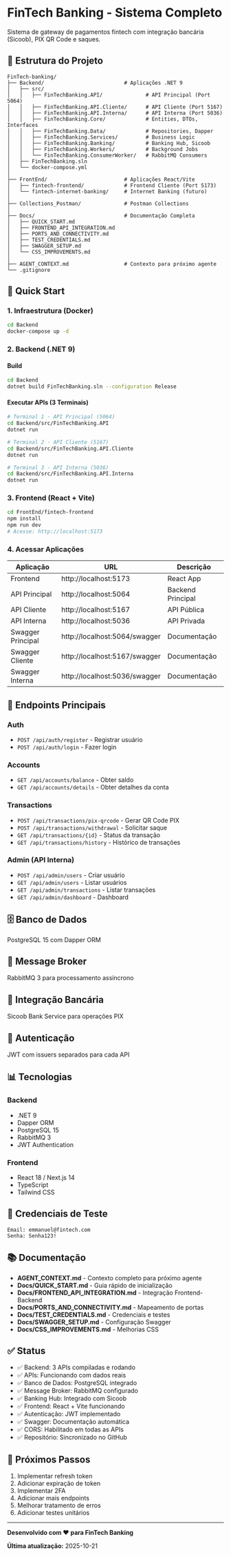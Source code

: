 # FinTech Banking - Sistema Completo

Sistema de gateway de pagamentos fintech com integração bancária (Sicoob), PIX QR Code e saques.

## 📁 Estrutura do Projeto

```
FinTech-banking/
├── Backend/                          # Aplicações .NET 9
│   ├── src/
│   │   ├── FinTechBanking.API/              # API Principal (Port 5064)
│   │   ├── FinTechBanking.API.Cliente/      # API Cliente (Port 5167)
│   │   ├── FinTechBanking.API.Interna/      # API Interna (Port 5036)
│   │   ├── FinTechBanking.Core/             # Entities, DTOs, Interfaces
│   │   ├── FinTechBanking.Data/             # Repositories, Dapper
│   │   ├── FinTechBanking.Services/         # Business Logic
│   │   ├── FinTechBanking.Banking/          # Banking Hub, Sicoob
│   │   ├── FinTechBanking.Workers/          # Background Jobs
│   │   └── FinTechBanking.ConsumerWorker/   # RabbitMQ Consumers
│   ├── FinTechBanking.sln
│   └── docker-compose.yml
│
├── FrontEnd/                         # Aplicações React/Vite
│   ├── fintech-frontend/             # Frontend Cliente (Port 5173)
│   └── fintech-internet-banking/     # Internet Banking (futuro)
│
├── Collections_Postman/              # Postman Collections
│
├── Docs/                             # Documentação Completa
│   ├── QUICK_START.md
│   ├── FRONTEND_API_INTEGRATION.md
│   ├── PORTS_AND_CONNECTIVITY.md
│   ├── TEST_CREDENTIALS.md
│   ├── SWAGGER_SETUP.md
│   └── CSS_IMPROVEMENTS.md
│
├── AGENT_CONTEXT.md                  # Contexto para próximo agente
└── .gitignore
```

## 🚀 Quick Start

### 1. Infraestrutura (Docker)
```bash
cd Backend
docker-compose up -d
```

### 2. Backend (.NET 9)

#### Build
```bash
cd Backend
dotnet build FinTechBanking.sln --configuration Release
```

#### Executar APIs (3 Terminais)
```bash
# Terminal 1 - API Principal (5064)
cd Backend/src/FinTechBanking.API
dotnet run

# Terminal 2 - API Cliente (5167)
cd Backend/src/FinTechBanking.API.Cliente
dotnet run

# Terminal 3 - API Interna (5036)
cd Backend/src/FinTechBanking.API.Interna
dotnet run
```

### 3. Frontend (React + Vite)
```bash
cd FrontEnd/fintech-frontend
npm install
npm run dev
# Acesse: http://localhost:5173
```

### 4. Acessar Aplicações

| Aplicação | URL | Descrição |
|-----------|-----|-----------|
| Frontend | http://localhost:5173 | React App |
| API Principal | http://localhost:5064 | Backend Principal |
| API Cliente | http://localhost:5167 | API Pública |
| API Interna | http://localhost:5036 | API Privada |
| Swagger Principal | http://localhost:5064/swagger | Documentação |
| Swagger Cliente | http://localhost:5167/swagger | Documentação |
| Swagger Interna | http://localhost:5036/swagger | Documentação |

## 🔌 Endpoints Principais

### Auth
- `POST /api/auth/register` - Registrar usuário
- `POST /api/auth/login` - Fazer login

### Accounts
- `GET /api/accounts/balance` - Obter saldo
- `GET /api/accounts/details` - Obter detalhes da conta

### Transactions
- `POST /api/transactions/pix-qrcode` - Gerar QR Code PIX
- `POST /api/transactions/withdrawal` - Solicitar saque
- `GET /api/transactions/{id}` - Status da transação
- `GET /api/transactions/history` - Histórico de transações

### Admin (API Interna)
- `POST /api/admin/users` - Criar usuário
- `GET /api/admin/users` - Listar usuários
- `GET /api/admin/transactions` - Listar transações
- `GET /api/admin/dashboard` - Dashboard

## 🗄️ Banco de Dados

PostgreSQL 15 com Dapper ORM

## 📨 Message Broker

RabbitMQ 3 para processamento assíncrono

## 🏦 Integração Bancária

Sicoob Bank Service para operações PIX

## 🔐 Autenticação

JWT com issuers separados para cada API

## 📊 Tecnologias

### Backend
- .NET 9
- Dapper ORM
- PostgreSQL 15
- RabbitMQ 3
- JWT Authentication

### Frontend
- React 18 / Next.js 14
- TypeScript
- Tailwind CSS

## 🔐 Credenciais de Teste

```
Email: emmanuel@fintech.com
Senha: Senha123!
```

## 📚 Documentação

- **AGENT_CONTEXT.md** - Contexto completo para próximo agente
- **Docs/QUICK_START.md** - Guia rápido de inicialização
- **Docs/FRONTEND_API_INTEGRATION.md** - Integração Frontend-Backend
- **Docs/PORTS_AND_CONNECTIVITY.md** - Mapeamento de portas
- **Docs/TEST_CREDENTIALS.md** - Credenciais e testes
- **Docs/SWAGGER_SETUP.md** - Configuração Swagger
- **Docs/CSS_IMPROVEMENTS.md** - Melhorias CSS

## ✅ Status

- ✅ Backend: 3 APIs compiladas e rodando
- ✅ APIs: Funcionando com dados reais
- ✅ Banco de Dados: PostgreSQL integrado
- ✅ Message Broker: RabbitMQ configurado
- ✅ Banking Hub: Integrado com Sicoob
- ✅ Frontend: React + Vite funcionando
- ✅ Autenticação: JWT implementado
- ✅ Swagger: Documentação automática
- ✅ CORS: Habilitado em todas as APIs
- ✅ Repositório: Sincronizado no GitHub

## 🎯 Próximos Passos

1. Implementar refresh token
2. Adicionar expiração de token
3. Implementar 2FA
4. Adicionar mais endpoints
5. Melhorar tratamento de erros
6. Adicionar testes unitários

---

**Desenvolvido com ❤️ para FinTech Banking**

**Última atualização:** 2025-10-21

